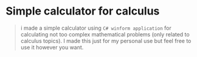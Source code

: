 # Simple calculator for calculus


> i made a simple calculator using `C# winform application` for calculating not too complex mathematical problems (only related to calculus topics). I made this just for my personal use but feel free to use it however you want. 
